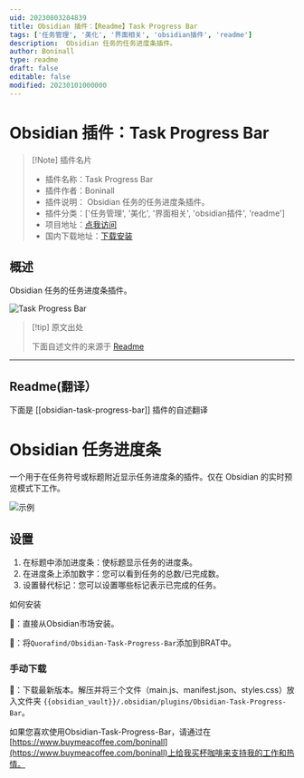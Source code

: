 ```yaml
---
uid: 20230803204839
title: Obsidian 插件：【Readme】Task Progress Bar
tags: ['任务管理', '美化', '界面相关', 'obsidian插件', 'readme']
description:  Obsidian 任务的任务进度条插件。
author: Boninall
type: readme
draft: false
editable: false
modified: 20230101000000
---
```


# Obsidian 插件：Task Progress Bar

> [!Note] 插件名片
> - 插件名称：Task Progress Bar
> - 插件作者：Boninall
> - 插件说明： Obsidian 任务的任务进度条插件。
> - 插件分类：['任务管理', '美化', '界面相关', 'obsidian插件', 'readme']
> - 项目地址：[点我访问](https://github.com/Quorafind/Obsidian-Task-Progress-Bar)
> - 国内下载地址：[下载安装](https://pkmer.cn/products/plugin/pluginMarket/?obsidian-task-progress-bar)

## 概述

 Obsidian 任务的任务进度条插件。

![Task Progress Bar](https://cdn.pkmer.cn/covers/obsidian-task-progress-bar.png!pkmer)

> [!tip] 原文出处
> 
>下面自述文件的来源于 [Readme](https://ghproxy.net/https://raw.githubusercontent.com/Quorafind/Obsidian-Task-Progress-Bar/master/README.md)
> 

---

## Readme(翻译）

下面是 [[obsidian-task-progress-bar]] 插件的自述翻译


# Obsidian 任务进度条

一个用于在任务符号或标题附近显示任务进度条的插件。仅在 Obsidian 的实时预览模式下工作。

![示例](./media/example.gif)

## 设置

1. 在标题中添加进度条：使标题显示任务的进度条。
2. 在进度条上添加数字：您可以看到任务的总数/已完成数。
3. 设置替代标记：您可以设置哪些标记表示已完成的任务。

如何安装

💜：直接从Obsidian市场安装。

🚗：将`Quorafind/Obsidian-Task-Progress-Bar`添加到BRAT中。

### 手动下载

🚚：下载最新版本。解压并将三个文件（main.js、manifest.json、styles.css）放入文件夹 `{{obsidian_vault}}/.obsidian/plugins/Obsidian-Task-Progress-Bar`。

如果您喜欢使用Obsidian-Task-Progress-Bar，请通过在[https://www.buymeacoffee.com/boninall](https://www.buymeacoffee.com/boninall)上给我买杯咖啡来支持我的工作和热情。





